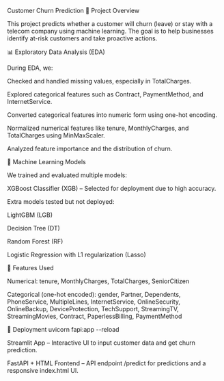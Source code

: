 Customer Churn Prediction
📌 Project Overview

This project predicts whether a customer will churn (leave) or stay with a telecom company using machine learning. The goal is to help businesses identify at-risk customers and take proactive actions.

📊 Exploratory Data Analysis (EDA)

During EDA, we:

Checked and handled missing values, especially in TotalCharges.

Explored categorical features such as Contract, PaymentMethod, and InternetService.

Converted categorical features into numeric form using one-hot encoding.

Normalized numerical features like tenure, MonthlyCharges, and TotalCharges using MinMaxScaler.

Analyzed feature importance and the distribution of churn.

🤖 Machine Learning Models

We trained and evaluated multiple models:

XGBoost Classifier (XGB) – Selected for deployment due to high accuracy.

Extra models tested but not deployed:

LightGBM (LGB)

Decision Tree (DT)

Random Forest (RF)

Logistic Regression with L1 regularization (Lasso)

🔧 Features Used

Numerical: tenure, MonthlyCharges, TotalCharges, SeniorCitizen

Categorical (one-hot encoded): gender, Partner, Dependents, PhoneService, MultipleLines, InternetService, OnlineSecurity, OnlineBackup, DeviceProtection, TechSupport, StreamingTV, StreamingMovies, Contract, PaperlessBilling, PaymentMethod

🚀 Deployment
uvicorn fapi:app --reload


Streamlit App – Interactive UI to input customer data and get churn prediction.

FastAPI + HTML Frontend – API endpoint /predict for predictions and a responsive index.html UI.
